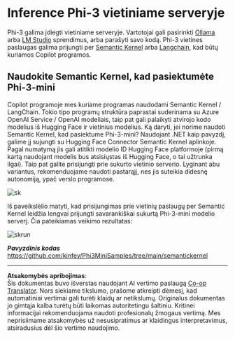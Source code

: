 <!--
CO_OP_TRANSLATOR_METADATA:
{
  "original_hash": "bcf5dd7031db0031abdb9dd0c05ba118",
  "translation_date": "2025-09-12T14:55:55+00:00",
  "source_file": "md/01.Introduction/03/Local_Server_Inference.md",
  "language_code": "lt"
}
-->
# **Inference Phi-3 vietiniame serveryje**

Phi-3 galima įdiegti vietiniame serveryje. Vartotojai gali pasirinkti [Ollama](https://ollama.com) arba [LM Studio](https://llamaedge.com) sprendimus, arba parašyti savo kodą. Phi-3 vietines paslaugas galima prijungti per [Semantic Kernel](https://github.com/microsoft/semantic-kernel?WT.mc_id=aiml-138114-kinfeylo) arba [Langchain](https://www.langchain.com/), kad būtų kuriamos Copilot programos.

## **Naudokite Semantic Kernel, kad pasiektumėte Phi-3-mini**

Copilot programoje mes kuriame programas naudodami Semantic Kernel / LangChain. Tokio tipo programų struktūra paprastai suderinama su Azure OpenAI Service / OpenAI modeliais, taip pat gali palaikyti atvirojo kodo modelius iš Hugging Face ir vietinius modelius. Ką daryti, jei norime naudoti Semantic Kernel, kad pasiektume Phi-3-mini? Naudojant .NET kaip pavyzdį, galime jį sujungti su Hugging Face Connector Semantic Kernel aplinkoje. Pagal numatymą jis gali atitikti modelio ID Hugging Face platformoje (pirmą kartą naudojant modelis bus atsisiųstas iš Hugging Face, o tai užtrunka ilgai). Taip pat galite prisijungti prie sukurto vietinio serverio. Lyginant abu variantus, rekomenduojame naudoti pastarąjį, nes jis suteikia didesnę autonomiją, ypač verslo programose.

![sk](../../../../../imgs/01/03/LocalServer/sk.png)

Iš paveikslėlio matyti, kad prisijungimas prie vietinių paslaugų per Semantic Kernel leidžia lengvai prijungti savarankiškai sukurtą Phi-3-mini modelio serverį. Čia pateikiamas veikimo rezultatas:

![skrun](../../../../../imgs/01/03/LocalServer/skrun.png)

***Pavyzdinis kodas*** https://github.com/kinfey/Phi3MiniSamples/tree/main/semantickernel

---

**Atsakomybės apribojimas**:  
Šis dokumentas buvo išverstas naudojant AI vertimo paslaugą [Co-op Translator](https://github.com/Azure/co-op-translator). Nors siekiame tikslumo, prašome atkreipti dėmesį, kad automatiniai vertimai gali turėti klaidų ar netikslumų. Originalus dokumentas jo gimtąja kalba turėtų būti laikomas autoritetingu šaltiniu. Kritinei informacijai rekomenduojama naudoti profesionalų žmogaus vertimą. Mes neprisiimame atsakomybės už nesusipratimus ar klaidingus interpretavimus, atsiradusius dėl šio vertimo naudojimo.